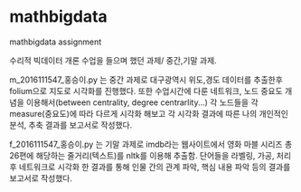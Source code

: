 # mathbigdata
mathbigdata assignment

수리적 빅데이터 개론 수업을 들으며 했던 과제/ 중간,기말 과제.

m_2016111547_홍승이.py 는 중간 과제로 대구광역시 위도,경도 데이터를 추출한후 folium으로 지도로 시각화를 진행했다.
또한 수업시간에 다룬 네트워크, 노드 중요도 개념을 이용해서(between centrality, degree centrarlity...)
각 노드들을 각 measure(중요도)에 따라 다르게 시각화 해보고 각 시각화 결과에 따른 나의 개인적인 분석, 추축 결과를 보고서로 작성했다.

f_2016111547_홍승이.py 는 기말 과제로 imdb라는 웹사이트에서 영화 마블 시리즈 총 26편에 해당하는 줄거리(텍스트)를 nltk를 이용해 추출함.
단어들을 라벨링, 가공, 처리 후 네트워크로 시각화 한 결과를 통해 인물 간의 관계 파악, 핵심 내용 파악 등의 결과를 보고서로 작성했다.
